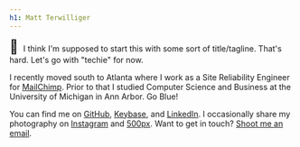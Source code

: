 ```yaml
---
h1: Matt Terwilliger
---
```


<span style="font-size: 1.7em; padding-right: 5px;">&#128075;</span>
I think I'm supposed to start this with some sort of title/tagline. That's hard.
Let's go with "techie" for now.

I recently moved south to Atlanta where I work as a Site Reliability Engineer
for [MailChimp][]. Prior to that I studied Computer Science and Business at the
University of Michigan in Ann Arbor. Go Blue!

You can find me on [GitHub][], [Keybase][], and [LinkedIn][]. I occasionally
share my photography on [Instagram][] and [500px][].  Want to get in touch?
[Shoot me an email][email].

[MailChimp]: https://mailchimp.com
[GitHub]: https://github.com/mterwill
[Keybase]: https://keybase.io/mterwill
[LinkedIn]: https://www.linkedin.com/in/mterwill
[Instagram]: https://www.instagram.com/mterwill/
[500px]: https://500px.com/mterwill
[email]: mailto:matt@terwilligers.com
